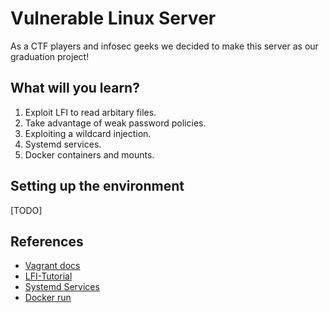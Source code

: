 # Vulnerable Linux Server
As a CTF players and infosec geeks we decided to make this server as our graduation project!
## What will you learn?
1. Exploit LFI to read arbitary files.
2. Take advantage of weak password policies.
3. Exploiting a wildcard injection.
4. Systemd services.
5. Docker containers and mounts.

## Setting up the environment
[TODO]
## References
- [Vagrant docs](https://www.vagrantup.com/docs)
- [LFI-Tutorial](https://brightsec.com/blog/local-file-inclusion-lfi/)
- [Systemd Services](https://www.freedesktop.org/software/systemd/man/systemd.service.html)
- [Docker run](https://docs.docker.com/engine/reference/run/)
